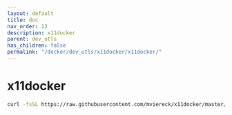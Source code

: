 ```yaml
---
layout: default
title: doc
nav_order: 13
description: x11docker
parent: dev_utls
has_children: false
permalink: "/docker/dev_utls/x11docker/x11docker/"
---
```


# x11docker

```bash
curl -fsSL https://raw.githubusercontent.com/mviereck/x11docker/master/x11docker | bash -s -- --update
```
